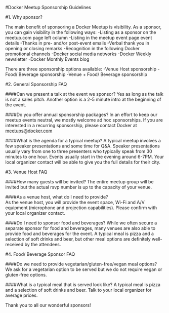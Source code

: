 
#Docker Meetup Sponsorship Guidelines

#1. Why sponsor? 

The main benefit of sponsoring a Docker Meetup is visibility. As a sponsor, you can gain visibility in the following ways:
-Listing as a sponsor on the meetup.com page left column
-Listing in the meetup event page event details
-Thanks in pre- and/or post-event emails 
-Verbal thank you in opening or closing remarks 
-Recognition in the following Docker promotional channels 
-Docker social media networks 
-Docker Weekly newsletter
-Docker Monthly Events blog
	 	
There are three sponsorship options available:
-Venue Host sponsorship
-Food/ Beverage sponsorship
-Venue + Food/ Beverage sponsorship

#2. General Sponsorship FAQ

####Can we present a talk at the event we sponsor?
Yes as long as the talk is not a sales pitch. Another option is a 2-5 minute intro at the beginning of the event. 

####Do you offer annual sponsorship packages? 
In an effort to keep our meetup events neutral, we mostly welcome ad hoc sponsorships. If you are interested in a recurring sponsorship, please contact Docker at meetups@docker.com 
						
####What is the agenda for a typical meetup?
A typical meetup involves a few speaker presentations and some time for Q&A. Speaker presentations usually vary from one to three presenters who typically speak from 30 minutes to one hour. Events usually start in the evening around 6-7PM. Your local organizer contact will be able to give you the full details for their city. 


#3. Venue Host FAQ

####How many guests will be invited? 
The entire meetup group will be invited but the actual rsvp number is up to the capacity of your venue. 

####As a venue host, what do I need to provide?				
As the venue host, you will provide the event space, Wi-Fi and A/V equipment (microphone and projection capabilities). Please confirm with your local organizer contact. 

####Do I need to sponsor food and beverages?
While we often secure a separate sponsor for food and beverages, many venues are also able to provide food and beverages for the event. A typical meal is pizza and a selection of soft drinks and beer, but other meal options are definitely well-received by the attendees.

#4. Food/ Beverage Sponsor FAQ			
 		 	 	 				
####Do we need to provide vegetarian/gluten-free/vegan meal options? 
We ask for a vegetarian option to be served but we do not require vegan or gluten-­free options.

####What is a typical meal that is served look like? 
A typical meal is pizza and a selection of soft drinks and beer. Talk to your local organizer for average prices. 

Thank you to all our wonderful sponsors! 
